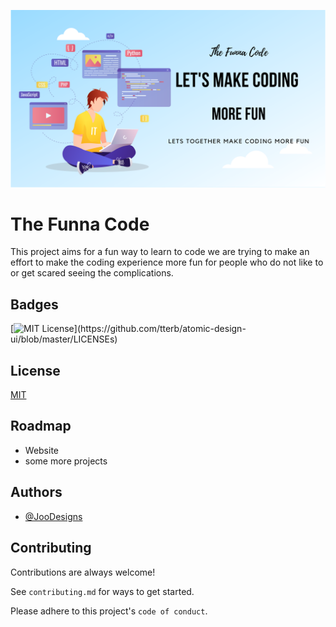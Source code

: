 ![logo](The%20Funna%20Code.svg)
# The Funna Code
This project aims for a fun way to learn to code we are trying to make an effort to make the coding experience more fun for people who do not like to or get scared seeing the complications. 

## Badges



[![MIT License](https://img.shields.io/apm/l/atomic-design-ui.svg?)](https://github.com/tterb/atomic-design-ui/blob/master/LICENSEs)

## License

[MIT](https://choosealicense.com/licenses/mit/)

## Roadmap

- Website 
- some more projects


## Authors

- [@JooDesigns](https://github.com/JooDesigns)

## Contributing

Contributions are always welcome!

See `contributing.md` for ways to get started.

Please adhere to this project's `code of conduct`.